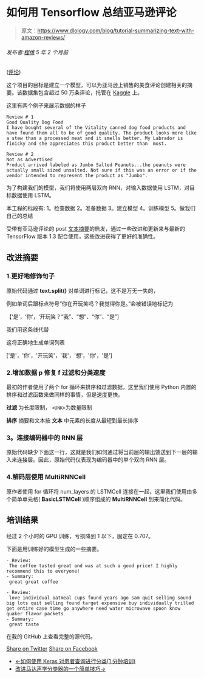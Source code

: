 # 如何用 Tensorflow 总结亚马逊评论

> 原文：<https://www.dlology.com/blog/tutorial-summarizing-text-with-amazon-reviews/>

###### 发布者:[程维](/blog/author/Chengwei/) 5 年 2 个月前

([评论](/blog/tutorial-summarizing-text-with-amazon-reviews/#disqus_thread))

这个项目的目标是建立一个模型，可以为亚马逊上销售的美食评论创建相关的摘要。该数据集包含超过 50 万条评论，托管在 [Kaggle](https://www.kaggle.com/snap/amazon-fine-food-reviews) 上。

这里有两个例子来展示数据的样子

```
Review # 1
Good Quality Dog Food
I have bought several of the Vitality canned dog food products and have found them all to be of good quality. The product looks more like a stew than a processed meat and it smells better. My Labrador is finicky and she appreciates this product better than  most.

Review # 2
Not as Advertised
Product arrived labeled as Jumbo Salted Peanuts...the peanuts were actually small sized unsalted. Not sure if this was an error or if the vendor intended to represent the product as "Jumbo".
```

为了构建我们的模型，我们将使用两层双向 RNN，对输入数据使用 LSTM，对目标数据使用 LSTM。

本工程的标段有:
1。检查数据
2。准备数据
3。建立模型
4。训练模型
5。做我们自己的总结

受带有亚马逊评论的 post [文本摘要](https://medium.com/towards-data-science/text-summarization-with-amazon-reviews-41801c2210b)的启发，通过一些改进和更新来与最新的 TensorFlow 版本 1.3 配合使用，这些改进获得了更好的准确性。

## 改进摘要

### 1.更好地修饰句子

原始代码通过 **text.split()** 对单词进行标记，这不是万无一失的，

例如单词后跟标点符号“你在开玩笑吗？我觉得你是。”会被错误地标记为

【‘是’，‘你’，‘开玩笑？“我”、“想”、“你”、“是”]

我们用这条线代替

这将正确地生成单词列表

['是'，'你'，'开玩笑'，'我'，'想'，'你'，'是']

### 2.增加数据 p 修复 f 过滤和分类速度

最初的作者使用了两个 for 循环来排序和过滤数据，这里我们使用 Python 内置的排序和过滤函数来做同样的事情，但是速度更快。

**过滤** 为长度限制，  `<UNK>`为数量限制

**排序** 摘要和文本按  **文本** 中元素的长度从最短到最长排序

### 3。连接编码器中的 RNN 层

原始代码缺少下面这一行，这就是我们如何通过将当前层的输出馈送到下一层的输入来连接层。因此，原始代码仅表现为编码器中的单个双向 RNN 层。

### 4.解码层使用 **MultiRNNCell**

原作者使用 for 循环将 num_layers 的 LSTMCell 连接在一起，这里我们使用由多个简单单元格( **BasicLSTMCell** )顺序组成的 **MultiRNNCell** 到来简化代码。

## 培训结果

经过 2 个小时的 GPU 训练，亏损降到 1 以下，固定在 0.707。

下面是用训练好的模型生成的一些摘要。

```
- Review:
 The coffee tasted great and was at such a good price! I highly recommend this to everyone!
- Summary:
 great great coffee

- Review:
 love individual oatmeal cups found years ago sam quit selling sound big lots quit selling found target expensive buy individually trilled get entire case time go anywhere need water microwave spoon know quaker flavor packets
- Summary:
 great taste
```

在我的 GitHub 上查看完整的源代码。

[Share on Twitter](https://twitter.com/intent/tweet?url=https%3A//www.dlology.com/blog/tutorial-summarizing-text-with-amazon-reviews/&text=How%20to%20Summarize%20Amazon%20Reviews%20with%20Tensorflow) [Share on Facebook](https://www.facebook.com/sharer/sharer.php?u=https://www.dlology.com/blog/tutorial-summarizing-text-with-amazon-reviews/)

*   [←如何使用 Keras 对患者查询进行分类(1 分钟培训)](/blog/tutorial-medical-triage-with-patient-query/)
*   [改进马达声学分类器的一个简单技巧→](/blog/one-simple-trick-to-improve-the-motor-acoustic-classifier/)